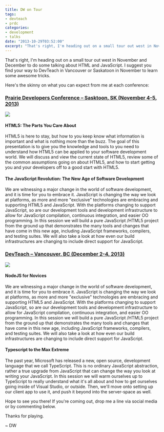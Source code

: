 ```yaml
---
title: DW on Tour
tags:
- devteach
- prdc
categories:
- development
- talks
date: "2013-10-29T03:52:00"
excerpt: "That's right, I'm heading out on a small tour out west in November and December to do some talking about HTML and JavaScript. I suggest you find your way to DevTeach in Vancouver or Saskatoon in November to learn some awesome tricks. "
---
```


[1]: header_prairie_dev_con_saskatoon.jpg
[2]: DevTeach_logo.gif

That's right, I'm heading out on a small tour out west in November and December to do some talking about HTML and JavaScript. I suggest you find your way to DevTeach in Vancouver or Saskatoon in November to learn some awesome tricks. 

Here's the skinny on what you can expect from me at each conference: 

### [Prairie Developers Conference – Sasktoon, SK (November 4-5, 2013)](http://www.prairiedevcon.com)

![][1]

#### HTML5: The Parts You Care About

HTML5 is here to stay, but how to you keep know what information is important and what is nothing more than the buzz. The goal of this presentation is to give you the knowledge and tools to you need to understand how HTML5 can be applied to your software development world. We will discuss and view the current state of HTML5, review some of the common assumptions going on about HTML5, and how to start getting you and your developers off to a good start with HTML5\. 

#### The JavaScript Revolution: The New Age of Software Development

We are witnessing a major change in the world of software development, and it is time for you to embrace it. JavaScript is changing the way we look at platforms, as more and more "exclusive" technologies are embracing and supporting HTML5 and JavaScript. With the platforms changing to support JavaScript, so are our development tools and development infrastructure to allow for JavaScript compilation, continuous integration, and easier OO programming. In this session we will build a pure JavaScript /HTML5 project from the ground up that demonstrates the many tools and changes that have come in this new age, including JavaScript frameworks, compilers, and testing suites. We will also take a look at how even our build infrastructures are changing to include direct support for JavaScript. 

### [DevTeach – Vancouver, BC (December 2-4, 2013)](http://www.devteach.com)

![][2]

#### NodeJS for Novices

We are witnessing a major change in the world of software development, and it is time for you to embrace it. JavaScript is changing the way we look at platforms, as more and more "exclusive" technologies are embracing and supporting HTML5 and JavaScript. With the platforms changing to support JavaScript, so are our development tools and development infrastructure to allow for JavaScript compilation, continuous integration, and easier OO programming. In this session we will build a pure JavaScript /HTML5 project from the ground up that demonstrates the many tools and changes that have come in this new age, including JavaScript frameworks, compilers, and testing suites. We will also take a look at how even our build infrastructures are changing to include direct support for JavaScript. 

#### Typescript to the Max Extreme

The past year, Microsoft has released a new, open source, development language that we call TypeScript. This is no ordinary JavaScript abstraction, rather a true upgrade from JavaScript that can change the way you look at writing your JavaScript. In this session we will warm ourselves up to TypeScript to really understand what it's all about and how to get ourselves going inside of Visual Studio, or outside. Then, we'll move onto setting up our client app to use it, and push it beyond into the server-space as well. 

Hope to see you there! If you're coming out, drop me a line via social media or by commenting below. 

Thanks for playing. 

~ DW